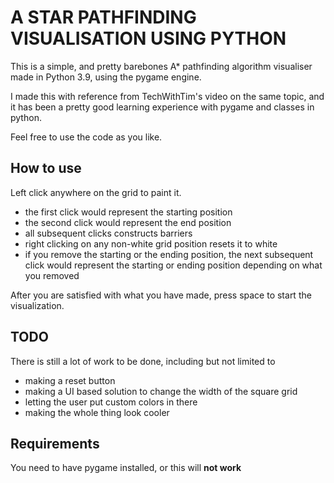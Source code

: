 # A STAR PATHFINDING VISUALISATION USING PYTHON

This is a simple, and pretty barebones A* pathfinding algorithm visualiser made in Python 3.9, using the pygame engine. 

I made this with reference from TechWithTim's video on the same topic, and it has been a pretty good learning experience with pygame and classes in python.

Feel free to use the code as you like.

## How to use

Left click anywhere on the grid to paint it. 
- the first click would represent the starting position
- the second click would represent the end position
- all subsequent clicks constructs barriers
- right clicking on any non-white grid position resets it to white
- if you remove the starting or the ending position, the next subsequent click would represent the starting or ending position depending on what you removed

After you are satisfied with what you have made, press space to start the visualization.

## TODO

There is still a lot of work to be done, including but not limited to
- making a reset button
- making a UI based solution to change the width of the square grid
- letting the user put custom colors in there
- making the whole thing look cooler

## Requirements

You need to have pygame installed, or this will **not work**
